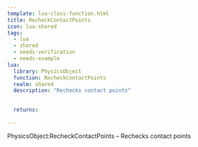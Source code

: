 ```yaml
---
template: lua-class-function.html
title: RecheckContactPoints
icon: lua-shared
tags:
  - lua
  - shared
  - needs-verification
  - needs-example
lua:
  library: PhysicsObject
  function: RecheckContactPoints
  realm: shared
  description: "Rechecks contact points"
  
  
  returns:
    
---
```


<div class="lua__search__keywords">
PhysicsObject:RecheckContactPoints &#x2013; Rechecks contact points
</div>
